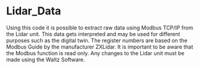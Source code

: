 # Lidar_Data
Using this code it is possible to extract raw data using Modbus TCP/IP from the Lidar unit. This data gets interpreted and may be used for different purposes such as the digital twin.
The register numbers are based on the Modbus Guide by the manufacturer ZXLidar. 
It is important to be aware that the Modbus function is read only. Any changes to the Lidar unit must be made using the Waltz Software. 

